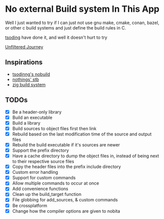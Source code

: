 # No external Build system In This App

Well I just wanted to try if I can just not use gnu make, cmake, conan, bazel,
or other c build systems and just define the build rules in C.

[tsoding](https://github.com/tsoding) have done it, and well it doesn't hurt to
try

[Unfiltered Journey](https://www.youtube.com/watch?v=3WnfNWqSwLg&list=PLtBi6iGOJtqg4Aimt-C-vYChz6_boprmp&pp=gAQBiAQB)

## Inspirations
-   [tsodinng's nobuild](https://github.com/tsoding/nobuild)
-   [nothings' stb](https://github.com/nothings/stb)
-   [zig build system](https://ziglang.org/learn/build-system/)

## TODOs

-   [x] Be a header-only library
-   [x] Build an executable
-   [x] Build a library
-   [x] Build sources to object files first then link
-   [x] Rebuild based on the last modification time of the source and output
        files
-   [x] Rebuild the build executable if it's sources are newer
-   [x] Support the prefix directory
-   [x] Have a cache directory to dump the object files in, instead of being
        next to their respective source files
-   [x] Copy the header files into the prefix include directory
-   [x] Custom error handling
-   [x] Support for custom commands
-   [x] Allow multiple commands to occur at once
-   [x] Add convenience functions
-   [x] Clean up the build_target function
-   [x] File globbing for add_sources, & custom commands
-   [x] Be crossplatform
-   [x] Change how the compiler options are given to nobita
